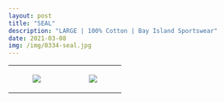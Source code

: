 ```yaml
---
layout: post
title: "SEAL"
description: "LARGE | 100% Cotton | Bay Island Sportswear"
date: 2021-03-08
img: /img/0334-seal.jpg
---
```




<table style="width:100%;"><tr><td style="vertical-align:top;">
      <figure class="tmblr-full" data-orig-height="2048" data-orig-width="1365" data-orig-src="https://concertshirts.netlify.app/shirts/0334/0334-01.jpg"><img src="https://64.media.tumblr.com/f07670ca54d7072286d6c77f302b0c0a/33a0a398898923fa-30/s540x810/e68c1fd54af628556af7d640e0076d8e7f14ec1e.jpg" data-orig-height="2048" data-orig-width="1365" data-orig-src="https://concertshirts.netlify.app/shirts/0334/0334-01.jpg"/></figure></td>
    <td style="vertical-align:top;">
      <figure class="tmblr-full" data-orig-height="2048" data-orig-width="1365" data-orig-src="https://concertshirts.netlify.app/shirts/0334/0334-02.jpg"><img src="https://64.media.tumblr.com/b5fe0ec8a1599edda9ab0b83cc6ef4e1/33a0a398898923fa-83/s540x810/45a0aeba68e57db724f6306cb7b43a593d36521f.jpg" data-orig-height="2048" data-orig-width="1365" data-orig-src="https://concertshirts.netlify.app/shirts/0334/0334-02.jpg"/></figure></td>
  </tr></table>
